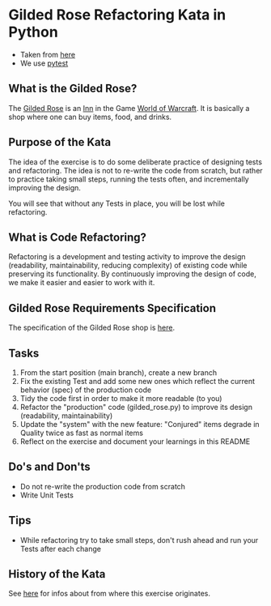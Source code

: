 # Gilded Rose Refactoring Kata in Python

- Taken from [here](https://github.com/emilybache/GildedRose-Refactoring-Kata/tree/main/python)
- We use [pytest](https://docs.pytest.org)

## What is the Gilded Rose?

The [Gilded Rose](https://wowpedia.fandom.com/wiki/Gilded_Rose) is an [Inn](https://wowpedia.fandom.com/wiki/Inn) in the
Game [World of Warcraft](https://en.wikipedia.org/wiki/World_of_Warcraft).
It is basically a shop where one can buy items, food, and drinks.

## Purpose of the Kata

The idea of the exercise is to do some deliberate practice of designing tests and refactoring.
The idea is not to re-write the code from scratch, but rather to practice taking small steps,
running the tests often, and incrementally improving the design.

You will see that without any Tests in place, you will be lost while refactoring.

## What is Code Refactoring?

Refactoring is a development and testing activity to improve the design (readability, maintainability, reducing
complexity) of existing code while preserving its functionality.
By continuously improving the design of code, we make it easier and easier to work with it.

## Gilded Rose Requirements Specification

The specification of the Gilded Rose shop
is [here](https://github.com/emilybache/GildedRose-Refactoring-Kata/blob/main/GildedRoseRequirements.md).

## Tasks

1. From the start position (main branch), create a new branch
2. Fix the existing Test and add some new ones which reflect the current behavior (spec) of the production code 
3. Tidy the code first in order to make it more readable (to you)
4. Refactor the "production" code (gilded_rose.py) to improve its design (readability, maintainability)
5. Update the "system" with the new feature: "Conjured" items degrade in Quality twice as fast as normal items 
6. Reflect on the exercise and document your learnings in this README

## Do's and Don'ts

- Do not re-write the production code from scratch
- Write Unit Tests

## Tips

- While refactoring try to take small steps, don't rush ahead and run your Tests after each change

## History of the Kata

See [here](https://github.com/emilybache/GildedRose-Refactoring-Kata/blob/main/README.md#history-of-the-exercise) for
infos about from where this exercise originates.